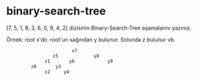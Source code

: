 # binary-search-tree

[7, 5, 1, 8, 3, 6, 0, 9, 4, 2] dizisinin Binary-Search-Tree aşamalarını yazınız.

Örnek: root x'dir. root'un sağından y bulunur. Solunda z bulunur vb.


                            x7
                     z5             y8
                  z1       y6            y9
             z0       y3
                  z2     y4
